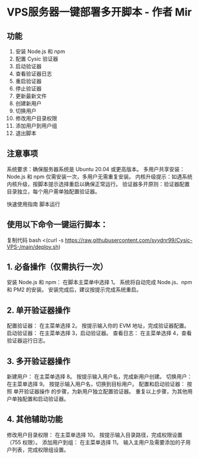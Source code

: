 # VPS服务器一键部署多开脚本 - 作者 Mir

## 功能
1. 安装 Node.js 和 npm
2. 配置 Cysic 验证器
3. 启动验证器
4. 查看验证器日志
5. 重启验证器
6. 停止验证器
7. 更新最新文件
8. 创建新用户
9. 切换用户
10. 修改用户目录权限
11. 添加用户到用户组
12. 退出脚本

## 注意事项
系统要求：确保服务器系统是 Ubuntu 20.04 或更高版本。
多用户共享安装：Node.js 和 npm 仅需安装一次，多用户无需重复安装。
内核升级提示：如遇系统内核升级，按脚本提示选择重启以确保正常运行。
验证器多开原则：验证器配置目录独立，每个用户需单独配置验证器。

快速使用指南
脚本运行
## 使用以下命令一键运行脚本：
复制代码
bash <(curl -s https://raw.githubusercontent.com/syydnr99/Cysic-VPS-/main/deploy.sh)

## 1. 必备操作（仅需执行一次）
安装 Node.js 和 npm：
在脚本主菜单中选择 1。
系统将自动完成 Node.js、npm 和 PM2 的安装。
安装完成后，建议按提示完成系统重启。
## 2. 单开验证器操作
配置验证器：
在主菜单选择 2。
按提示输入你的 EVM 地址，完成验证器配置。
启动验证器：
在主菜单选择 3，启动验证器。
查看日志：
在主菜单选择 4，查看验证器运行日志。
## 3. 多开验证器操作
新建用户：
在主菜单选择 8。
按提示输入用户名，完成新用户创建。
切换用户：
在主菜单选择 9。
按提示输入用户名，切换到目标用户。
配置和启动验证器：
按照 单开验证器操作 的步骤，为新用户独立配置验证器。
重复以上步骤，为其他用户单独配置和启动验证器。
## 4. 其他辅助功能
修改用户目录权限：
在主菜单选择 10。
按提示输入目录路径，完成权限设置（755 权限）。
添加用户到组：
在主菜单选择 11。
输入主用户及需要添加的子用户列表，完成权限组设置。
